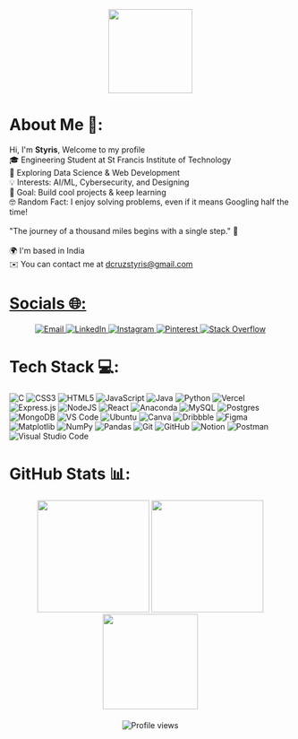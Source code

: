 <div align="center">
  <img height="150" src="https://mir-s3-cdn-cf.behance.net/project_modules/1400/6c0f9b95746151.5e9ecde69599e.gif"  />
</div>

# About Me 💫:
Hi, I'm **Styris**, Welcome to my profile <br>🎓 Engineering Student at St Francis Institute of Technology <br> 🚀 Exploring Data Science & Web Development<br>💡 Interests: AI/ML, Cybersecurity, and Designing<br>🎯 Goal: Build cool projects & keep learning<br>🤓 Random Fact: I enjoy solving problems, even if it means Googling half the time!<br><br>"The journey of a thousand miles begins with a single step." 🚀<br><br>🌍  I'm based in India<br>✉️  You can contact me at dcruzstyris@gmail.com <a href="mailto:dcruzstyris@gmail.com" target="_blank"><br>

# Socials 🌐:
<div align="center">
   <a href="mailto:dcruzstyris@gmail.com" target="_blank">
    <img src="https://img.shields.io/badge/Email-D14836?style=for-the-badge&logo=gmail&logoColor=white&height=40" alt="Email"/>
  </a>
  <a href="https://linkedin.com/in/styris-dcruz-057014237" target="_blank">
    <img src="https://img.shields.io/badge/LinkedIn-0077B5?style=for-the-badge&logo=linkedin&logoColor=white&height=40" alt="LinkedIn"/>
  </a>
  <a href="https://instagram.com/styris.dcruz" target="_blank">
    <img src="https://img.shields.io/badge/Instagram-%23E4405F.svg?style=for-the-badge&logo=Instagram&logoColor=white&height=40" alt="Instagram"/>
  </a>
  <a href="https://pinterest.com/Styrizz" target="_blank">
    <img src="https://img.shields.io/badge/Pinterest-%23E60023.svg?style=for-the-badge&logo=Pinterest&logoColor=white&height=40" alt="Pinterest"/>
  </a>
  <a href="https://stackoverflow.com/users/22601330" target="_blank">
    <img src="https://img.shields.io/badge/-Stackoverflow-FE7A16?style=for-the-badge&logo=stack-overflow&logoColor=white&height=40" alt="Stack Overflow"/>
  </a>
 
</div>

# Tech Stack 💻:
![C](https://img.shields.io/badge/c-%2300599C.svg?style=for-the-badge&logo=c&logoColor=white) ![CSS3](https://img.shields.io/badge/css3-%231572B6.svg?style=for-the-badge&logo=css3&logoColor=white) ![HTML5](https://img.shields.io/badge/html5-%23E34F26.svg?style=for-the-badge&logo=html5&logoColor=white) ![JavaScript](https://img.shields.io/badge/javascript-%23323330.svg?style=for-the-badge&logo=javascript&logoColor=%23F7DF1E) ![Java](https://img.shields.io/badge/java-%23ED8B00.svg?style=for-the-badge&logo=openjdk&logoColor=white) ![Python](https://img.shields.io/badge/python-3670A0?style=for-the-badge&logo=python&logoColor=ffdd54) ![Vercel](https://img.shields.io/badge/vercel-%23000000.svg?style=for-the-badge&logo=vercel&logoColor=white) ![Express.js](https://img.shields.io/badge/express.js-%23404d59.svg?style=for-the-badge&logo=express&logoColor=%2361DAFB) ![NodeJS](https://img.shields.io/badge/node.js-6DA55F?style=for-the-badge&logo=node.js&logoColor=white) ![React](https://img.shields.io/badge/react-%2320232a.svg?style=for-the-badge&logo=react&logoColor=%2361DAFB) ![Anaconda](https://img.shields.io/badge/Anaconda-%2344A833.svg?style=for-the-badge&logo=anaconda&logoColor=white) ![MySQL](https://img.shields.io/badge/mysql-4479A1.svg?style=for-the-badge&logo=mysql&logoColor=white) ![Postgres](https://img.shields.io/badge/postgres-%23316192.svg?style=for-the-badge&logo=postgresql&logoColor=white) ![MongoDB](https://img.shields.io/badge/MongoDB-%234ea94b.svg?style=for-the-badge&logo=mongodb&logoColor=white) ![VS Code](https://img.shields.io/badge/VS%20Code-0078d7.svg?style=for-the-badge&logo=visual-studio-code&logoColor=white) ![Ubuntu](https://img.shields.io/badge/Ubuntu-E95420?style=for-the-badge&logo=ubuntu&logoColor=white) ![Canva](https://img.shields.io/badge/Canva-%2300C4CC.svg?style=for-the-badge&logo=Canva&logoColor=white) ![Dribbble](https://img.shields.io/badge/Dribbble-EA4C89?style=for-the-badge&logo=dribbble&logoColor=white) ![Figma](https://img.shields.io/badge/figma-%23F24E1E.svg?style=for-the-badge&logo=figma&logoColor=white) ![Matplotlib](https://img.shields.io/badge/Matplotlib-%23ffffff.svg?style=for-the-badge&logo=Matplotlib&logoColor=black) ![NumPy](https://img.shields.io/badge/numpy-%23013243.svg?style=for-the-badge&logo=numpy&logoColor=white) ![Pandas](https://img.shields.io/badge/pandas-%23150458.svg?style=for-the-badge&logo=pandas&logoColor=white) ![Git](https://img.shields.io/badge/git-%23F05033.svg?style=for-the-badge&logo=git&logoColor=white) ![GitHub](https://img.shields.io/badge/github-%23121011.svg?style=for-the-badge&logo=github&logoColor=white) ![Notion](https://img.shields.io/badge/Notion-%23000000.svg?style=for-the-badge&logo=notion&logoColor=white) ![Postman](https://img.shields.io/badge/Postman-FF6C37?style=for-the-badge&logo=postman&logoColor=white) ![Visual Studio Code](https://img.shields.io/badge/Visual%20Studio%20Code-0078d7.svg?style=for-the-badge&logo=visual-studio-code&logoColor=white)

# GitHub Stats 📊:
<div align="center">
  <img src="https://github-readme-stats.vercel.app/api?username=styris12&theme=codeSTACKr&hide_border=false&include_all_commits=true&count_private=true&border_color=ffffff" height="200"/>
  <img src="https://github-readme-streak-stats.herokuapp.com/?user=styris12&theme=codeSTACKr&hide_border=false&border_color=ffffff" height="200"/>
  <img src="https://github-readme-stats.vercel.app/api/top-langs/?username=styris12&theme=codeSTACKr&hide_border=false&include_all_commits=true&count_private=false&layout=compact&border_color=ffffff" height="170"/>
</div>

<div align="center" style="margin-top: 20px;">
  <img src="https://komarev.com/ghpvc/?username=styris12&color=blueviolet&style=flat-square" alt="Profile views"/>
</div>

<!-- Proudly created with GPRM ( https://gprm.itsvg.in ) -->
